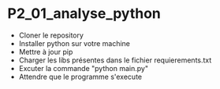 # P2_01_analyse_python

* Cloner le repository
* Installer python sur votre machine
* Mettre à jour pip
* Charger les libs présentes dans le fichier requierements.txt
* Excuter la commande "python main.py"
* Attendre que le programme s'execute